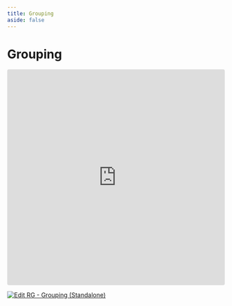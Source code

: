 ```yaml
---
title: Grouping
aside: false
---
```


# Grouping

<ClientOnly>
<iframe src="https://codesandbox.io/embed/xkr9wq?view=preview&module=%2Fsrc%2Findex.ts&hidenavigation=1"
     style="width:100%; height: 500px; border:0; border-radius: 4px; overflow:hidden;"
     title="RG - Grouping (Standalone)"
     allow="accelerometer; ambient-light-sensor; camera; encrypted-media; geolocation; gyroscope; hid; microphone; midi; payment; usb; vr; xr-spatial-tracking"
     sandbox="allow-forms allow-modals allow-popups allow-presentation allow-same-origin allow-scripts"
   ></iframe>
</ClientOnly>

[![Edit RG - Grouping (Standalone)](https://codesandbox.io/static/img/play-codesandbox.svg)](https://codesandbox.io/p/sandbox/rg-start-standalone-forked-xkr9wq)
